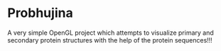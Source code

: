 # Probhujina
A very simple OpenGL project which attempts to visualize primary and secondary protein structures with the help of the protein
sequences!!!
